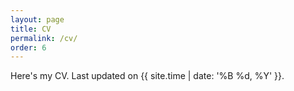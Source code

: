 ```yaml
---
layout: page
title: CV
permalink: /cv/
order: 6
---
```


<p>Here's my CV. Last updated on {{ site.time | date: '%B %d, %Y'  }}.</p>

<object data="{{ site.baseurl }}/assets/pdfs/suyash-cv-latest.pdf" width="100%" height="1050" type='application/pdf'>
</object>

